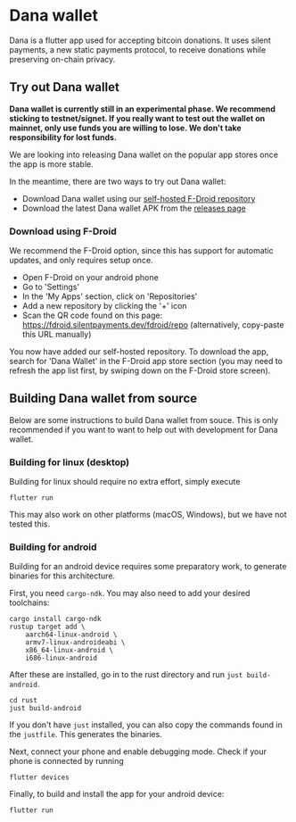 # Dana wallet

Dana is a flutter app used for accepting bitcoin donations. It uses silent payments, a new static payments protocol, to receive donations while preserving on-chain privacy.

## Try out Dana wallet

**Dana wallet is currently still in an experimental phase. We recommend sticking to testnet/signet. If you really want to test out the wallet on mainnet, only use funds you are willing to lose. We don't take responsibility for lost funds.**

We are looking into releasing Dana wallet on the popular app stores once the app is more stable.

In the meantime, there are two ways to try out Dana wallet:

- Download Dana wallet using our [self-hosted F-Droid repository](https://fdroid.silentpayments.dev/fdroid/repov)
- Download the latest Dana wallet APK from the [releases page](https://github.com/cygnet3/danawallet/releases)

### Download using F-Droid

We recommend the F-Droid option, since this has support for automatic updates, and only requires setup once.

- Open F-Droid on your android phone
- Go to 'Settings'
- In the 'My Apps' section, click on 'Repositories'
- Add a new repository by clicking the '+' icon
- Scan the QR code found on this page: https://fdroid.silentpayments.dev/fdroid/repo (alternatively, copy-paste this URL manually)

You now have added our self-hosted repository. To download the app, search for 'Dana Wallet' in the F-Droid app store section (you may need to refresh the app list first, by swiping down on the F-Droid store screen).

## Building Dana wallet from source

Below are some instructions to build Dana wallet from souce. This is only recommended if you want to want to help out with development for Dana wallet.

### Building for linux (desktop)

Building for linux should require no extra effort, simply execute

```
flutter run
```

This may also work on other platforms (macOS, Windows), but we have not tested this.

### Building for android

Building for an android device requires some preparatory work, to generate binaries for this architecture.

First, you need `cargo-ndk`. You may also need to add your desired toolchains:

```
cargo install cargo-ndk
rustup target add \
    aarch64-linux-android \
    armv7-linux-androideabi \
    x86_64-linux-android \
    i686-linux-android
```

After these are installed, go in to the rust directory and run `just build-android`.

```
cd rust
just build-android
```

If you don't have `just` installed, you can also copy the commands found in the `justfile`.
This generates the binaries.

Next, connect your phone and enable debugging mode.
Check if your phone is connected by running

```
flutter devices
```

Finally, to build and install the app for your android device:

```
flutter run
```
